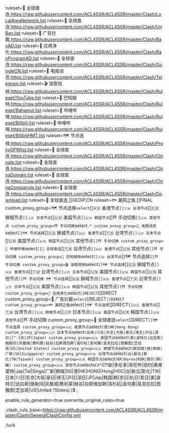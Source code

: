 ruleset=🧭 全球直连,https://raw.githubusercontent.com/ACL4SSR/ACL4SSR/master/Clash/LocalAreaNetwork.list
ruleset=🧭 全球直连,https://raw.githubusercontent.com/ACL4SSR/ACL4SSR/master/Clash/UnBan.list
ruleset=🌿 广告拦截,https://raw.githubusercontent.com/ACL4SSR/ACL4SSR/master/Clash/BanAD.list
ruleset=🌸 应用净化,https://raw.githubusercontent.com/ACL4SSR/ACL4SSR/master/Clash/BanProgramAD.list
ruleset=🧭 全球直连,https://raw.githubusercontent.com/ACL4SSR/ACL4SSR/master/Clash/GoogleCN.list
ruleset=📲 电报消息,https://raw.githubusercontent.com/ACL4SSR/ACL4SSR/master/Clash/Telegram.list
ruleset=🎬 油管视频,https://raw.githubusercontent.com/ACL4SSR/ACL4SSR/master/Clash/Ruleset/YouTube.list
ruleset=🍺 巴哈姆特,https://raw.githubusercontent.com/ACL4SSR/ACL4SSR/master/Clash/Ruleset/Bahamut.list
ruleset=🍻 哔哩哔哩,https://raw.githubusercontent.com/ACL4SSR/ACL4SSR/master/Clash/Ruleset/Bilibili.list
ruleset=🍻 哔哩哔哩,https://raw.githubusercontent.com/ACL4SSR/ACL4SSR/master/Clash/Ruleset/BilibiliHMT.list
ruleset=🗺 节点选择,https://raw.githubusercontent.com/ACL4SSR/ACL4SSR/master/Clash/ProxyGFWlist.list
ruleset=🧭 全球直连,https://raw.githubusercontent.com/ACL4SSR/ACL4SSR/master/Clash/ChinaIp.list
ruleset=🧭 全球直连,https://raw.githubusercontent.com/ACL4SSR/ACL4SSR/master/Clash/ChinaDomain.list
ruleset=🧭 全球直连,https://raw.githubusercontent.com/ACL4SSR/ACL4SSR/master/Clash/ChinaCompanyIp.list
ruleset=🧭 全球直连,https://raw.githubusercontent.com/ACL4SSR/ACL4SSR/master/Clash/Download.list
ruleset=🧭 全球直连,[]GEOIP,CN
ruleset=🐟 漏网之鱼,[]FINAL
custom_proxy_group=🗺 节点选择`select`[]🇭🇰 香港节点`[]🇹🇼 台湾节点`[]🇸🇬 狮城节点`[]🇯🇵 日本节点`[]🇺🇲 美国节点`[]🇰🇷 韩国节点`[]⛩️ 手动切换`[]🇺🇳 其他节点
custom_proxy_group=⛩️ 手动切换`select`.*
custom_proxy_group=📲 电报消息`select`[]🗺 节点选择`[]🇸🇬 狮城节点`[]🇭🇰 香港节点`[]🇹🇼 台湾节点`[]🇯🇵 日本节点`[]🇺🇲 美国节点`[]🇰🇷 韩国节点`[]🇺🇳 其他节点`[]⛩️ 手动切换
custom_proxy_group=🍻 哔哩哔哩`select`[]🧭 全球直连`[]🇹🇼 台湾节点`[]🇭🇰 香港节点`[]🇺🇳 其他节点`[]⛩️ 手动切换
custom_proxy_group=🍺 巴哈姆特`select`[]🇹🇼 台湾节点`[]🗺 节点选择`[]⛩️ 手动切换
custom_proxy_group=🎬 油管视频`select`[]🗺 节点选择`[]🇸🇬 狮城节点`[]🇭🇰 香港节点`[]🇹🇼 台湾节点`[]🇯🇵 日本节点`[]🇺🇲 美国节点`[]🇰🇷 韩国节点`[]🇺🇳 其他节点`[]⛩️ 手动切换
🗺 节点选择`[]🇸🇬 狮城节点`[]🇭🇰 香港节点`[]🇹🇼 台湾节点`[]🇯🇵 日本节点`[]🇺🇲 美国节点`[]🇰🇷 韩国节点`[]🇺🇳 其他节点`[]⛩️ 手动切换
custom_proxy_group=🌸 应用净化`select`[]REJECT`[]DIRECT
custom_proxy_group=🌿 广告拦截`select`[]REJECT`[]DIRECT
custom_proxy_group=🐟 漏网之鱼`select`[]🗺 节点选择`[]DIRECT`[]🇭🇰 香港节点`[]🇹🇼 台湾节点`[]🇸🇬 狮城节点`[]🇯🇵 日本节点`[]🇺🇲 美国节点`[]🇰🇷 韩国节点`[]🇺🇳 其他节点`[]⛩️ 手动切换
custom_proxy_group=🧭 全球直连`select`[]DIRECT`[]🗺 节点选择
custom_proxy_group=🇭🇰 香港节点`select`(港|HK|Hong Kong)
custom_proxy_group=🇯🇵 日本节点`select`(日本|川日|东京|大阪|泉日|埼玉|沪日|深日|[^-]日|JP|Japan)
custom_proxy_group=🇺🇲 美国节点`select`(美|波特兰|达拉斯|俄勒冈|凤凰城|费利蒙|硅谷|拉斯维加斯|洛杉矶|圣何塞|圣克拉拉|西雅图|芝加哥|US|United States)
custom_proxy_group=🇸🇬 狮城节点`select`(新加坡|坡|狮城|广新|SG|Singapore)
custom_proxy_group=🇹🇼 台湾节点`select`(台|新北|彰化|TW|Taiwan)
custom_proxy_group=🇰🇷 韩国节点`select`(KR|Korea|KOR|首尔|韩|韓)
custom_proxy_group=🇺🇳 其他节点`select`GCX`^((?!新|多伦多|哥伦布|纽约|弗里蒙特|Jap|Tai|Singa|广新|狮城|SG|港|HK|HONG|Hong|HGC|台|新北|彰化|TW|日本|川日|东京|大阪|泉日|埼玉|沪日|深日|JP|Jap|韩国|韩|京日|杭日|青日|美|波特兰|达拉斯|俄勒冈|凤凰城|费利蒙|硅谷|拉斯维加斯|洛杉矶|圣何塞|圣克拉拉|西雅图|芝加哥|US|United.*?States).)*$
;



enable_rule_generator=true
overwrite_original_rules=true

;clash_rule_base=https://raw.githubusercontent.com/ACL4SSR/ACL4SSR/master/Clash/GeneralClashConfig.yml

;luck
